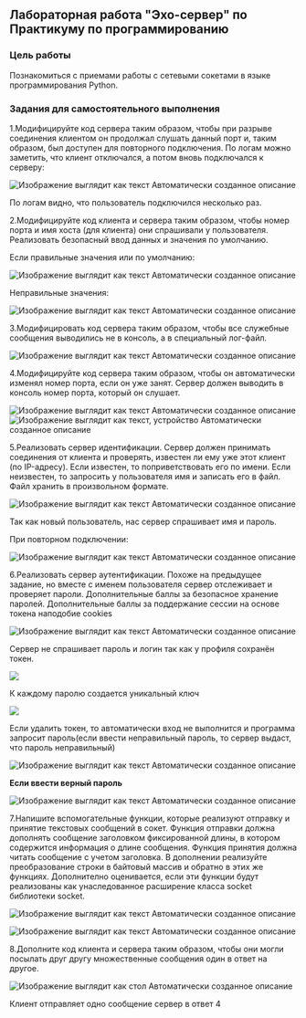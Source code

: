 ﻿## Лабораторная работа "Эхо-сервер" по Практикуму по программированию
### **Цель работы**
Познакомиться с приемами работы с сетевыми сокетами в языке программирования Python.
### **Задания для самостоятельного выполнения**
1.Модифицируйте код сервера таким образом, чтобы при разрыве соединения клиентом он продолжал слушать данный порт и, таким образом, был доступен для повторного подключения. По логам можно заметить, что клиент отключался, а потом вновь подключался к серверу:

![Изображение выглядит как текст Автоматически созданное описание](https://github.com/dvaisluk/eho-server-PY/tree/raw/Aspose.Words.baa833d8-3937-48dc-938a-eb3ac995620c.001.png)

По логам видно, что пользователь подключился несколько раз.

2.Модифицируйте код клиента и сервера таким образом, чтобы номер порта и имя хоста (для клиента) они спрашивали у пользователя. Реализовать безопасный ввод данных и значения по умолчанию.

Если правильные значения или по умолчанию:

![Изображение выглядит как текст Автоматически созданное описание](Aspose.Words.baa833d8-3937-48dc-938a-eb3ac995620c.002.png)

Неправильные значения:

![Изображение выглядит как текст Автоматически созданное описание](Aspose.Words.baa833d8-3937-48dc-938a-eb3ac995620c.003.png)

3.Модифицировать код сервера таким образом, чтобы все служебные сообщения выводились не в консоль, а в специальный лог-файл.

![Изображение выглядит как текст Автоматически созданное описание](Aspose.Words.baa833d8-3937-48dc-938a-eb3ac995620c.004.png)

4.Модифицируйте код сервера таким образом, чтобы он автоматически изменял номер порта, если он уже занят. Сервер должен выводить в консоль номер порта, который он слушает.

![Изображение выглядит как текст Автоматически созданное описание](Aspose.Words.baa833d8-3937-48dc-938a-eb3ac995620c.005.png)
![Изображение выглядит как текст, устройство Автоматически созданное описание](Aspose.Words.baa833d8-3937-48dc-938a-eb3ac995620c.006.png)

5.Реализовать сервер идентификации. Сервер должен принимать соединения от клиента и проверять, известен ли ему уже этот клиент (по IP-адресу). Если известен, то поприветствовать его по имени. Если неизвестен, то запросить у пользователя имя и записать его в файл. Файл хранить в произвольном формате.

![Изображение выглядит как текст Автоматически созданное описание](Aspose.Words.baa833d8-3937-48dc-938a-eb3ac995620c.007.png)

Так как новый пользователь, нас сервер спрашивает имя и пароль. 

При повторном подключении:

![Изображение выглядит как текст Автоматически созданное описание](Aspose.Words.baa833d8-3937-48dc-938a-eb3ac995620c.008.png)

6.Реализовать сервер аутентификации. Похоже на предыдущее задание, но вместе с именем пользователя сервер отслеживает и проверяет пароли. Дополнительные баллы за безопасное хранение паролей. Дополнительные баллы за поддержание сессии на основе токена наподобие cookies

![Изображение выглядит как текст Автоматически созданное описание](Aspose.Words.baa833d8-3937-48dc-938a-eb3ac995620c.008.png)

Сервер не спрашивает пароль и логин так как у профиля сохранён токен.

![](Aspose.Words.baa833d8-3937-48dc-938a-eb3ac995620c.009.png)

К каждому паролю создается уникальный ключ

![](Aspose.Words.baa833d8-3937-48dc-938a-eb3ac995620c.010.png)

Если удалить токен, то автоматически вход не выполнится и программа запросит пароль(если ввести неправильный пароль, то сервер выдаст, что пароль неправильный)

![Изображение выглядит как текст Автоматически созданное описание](Aspose.Words.baa833d8-3937-48dc-938a-eb3ac995620c.011.png)

**Если ввести верный пароль** 

![Изображение выглядит как текст Автоматически созданное описание](Aspose.Words.baa833d8-3937-48dc-938a-eb3ac995620c.012.png)

7.Напишите вспомогательные функции, которые реализуют отправку и принятие текстовых сообщений в сокет. Функция отправки должна дополнять сообщение заголовком фиксированной длины, в котором содержится информация о длине сообщения. Функция принятия должна читать сообщение с учетом заголовка. В дополнении реализуйте преобразование строки в байтовый массив и обратно в этих же функциях. Дополнително оценивается, если эти функции будут реализованы как унаследованное расширение класса socket библиотеки socket.

![Изображение выглядит как текст Автоматически созданное описание](Aspose.Words.baa833d8-3937-48dc-938a-eb3ac995620c.013.png)

![Изображение выглядит как текст Автоматически созданное описание](Aspose.Words.baa833d8-3937-48dc-938a-eb3ac995620c.014.png)


8.Дополните код клиента и сервера таким образом, чтобы они могли посылать друг другу множественные сообщения один в ответ на другое.

![Изображение выглядит как стол Автоматически созданное описание](Aspose.Words.baa833d8-3937-48dc-938a-eb3ac995620c.015.png)

Клиент отправляет одно сообщение сервер в ответ 4 


